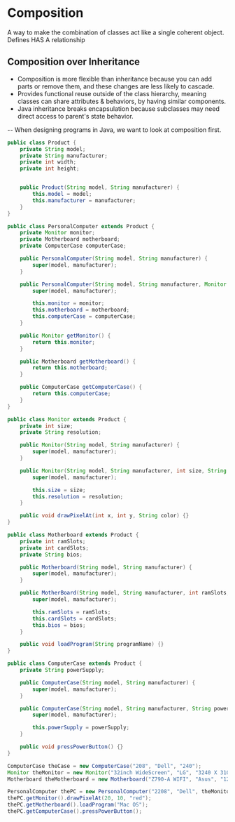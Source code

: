 # Composition

A way to make the combination of classes act like a single coherent object. Defines HAS A relationship

## Composition over Inheritance

- Composition is more flexible than inheritance because you can add parts or remove them, and these changes are less likely to cascade.
- Provides functional reuse outside of the class hierarchy, meaning classes can share attributes & behaviors, by having similar components.
- Java inheritance breaks encapsulation because subclasses may need direct access to parent's state behavior.

-- When designing programs in Java, we want to look at composition first.

```java
public class Product {
    private String model;
    private String manufacturer;
    private int width;
    private int height;


    public Product(String model, String manufacturer) {
        this.model = model;
        this.manufacturer = manufacturer;
    }
}

public class PersonalComputer extends Product {
    private Monitor monitor;
    private Motherboard motherboard;
    private ComputerCase computerCase;

    public PersonalComputer(String model, String manufacturer) {
        super(model, manufacturer);
    }

    public PersonalComputer(String model, String manufacturer, Monitor monitor, Motherboard motherboard, ComputerCase computerCase) {
        super(model, manufacturer);

        this.monitor = monitor;
        this.motherboard = motherboard;
        this.computerCase = computerCase;
    }

    public Monitor getMonitor() {
        return this.monitor;
    }

    public Motherboard getMotherboard() {
        return this.motherboard;
    }

    public ComputerCase getComputerCase() {
        return this.computerCase;
    }
}

public class Monitor extends Product {
    private int size;
    private String resolution;

    public Monitor(String model, String manufacturer) {
        super(model, manufacturer);
    }

    public Monitor(String model, String manufacturer, int size, String resolution) {
        super(model, manufacturer);

        this.size = size;
        this.resolution = resolution;
    }

    public void drawPixelAt(int x, int y, String color) {}
}

public class Motherboard extends Product {
    private int ramSlots;
    private int cardSlots;
    private String bios;

    public Motherboard(String model, String manufacturer) {
        super(model, manufacturer);
    }

    public MotherBoard(String model, String manufacturer, int ramSlots, int cardSlots, String bios) {
        super(model, manufacturer);

        this.ramSlots = ramSlots;
        this.cardSlots = cardSlots;
        this.bios = bios;
    }

    public void loadProgram(String programName) {}
}

public class ComputerCase extends Product {
    private String powerSupply;

    public ComputerCase(String model, String manufacturer) {
        super(model, manufacturer);
    }

    public ComputerCase(String model, String manufacturer, String powerSupply) {
        super(model, manufacturer);

        this.powerSupply = powerSupply;
    }

    public void pressPowerButton() {}
}
```

```java
ComputerCase theCase = new ComputerCase("208", "Dell", "240");
Monitor theMonitor = new Monitor("32inch WideScreen", "LG", "3240 X 3100");
Motherboard theMotherboard = new Motherboard("Z790-A WIFI", "Asus", "12", "4", "UEFI");

PersonalComputer thePC = new PersonalComputer("2208", "Dell", theMonitor, theMotherboard, theCase);
thePC.getMonitor().drawPixelAt(20, 10, "red");
thePC.getMotherboard().loadProgram("Mac OS");
thePC.getComputerCase().pressPowerButton();
```

